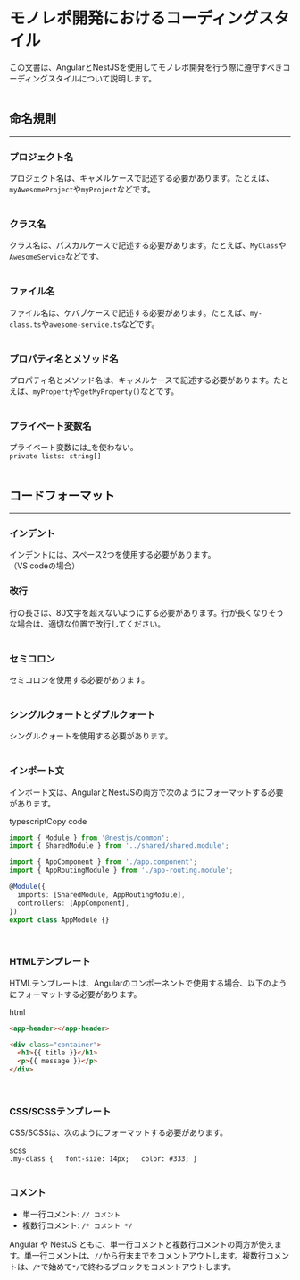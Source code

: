# モノレポ開発におけるコーディングスタイル

この文書は、AngularとNestJSを使用してモノレポ開発を行う際に遵守すべきコーディングスタイルについて説明します。  
<br>   

## 命名規則
---

### プロジェクト名

プロジェクト名は、キャメルケースで記述する必要があります。たとえば、`myAwesomeProject`や`myProject`などです。  
<br> 

### クラス名

クラス名は、パスカルケースで記述する必要があります。たとえば、`MyClass`や`AwesomeService`などです。  
<br>

### ファイル名

ファイル名は、ケバブケースで記述する必要があります。たとえば、`my-class.ts`や`awesome-service.ts`などです。    
<br>

### プロパティ名とメソッド名
プロパティ名とメソッド名は、キャメルケースで記述する必要があります。たとえば、`myProperty`や`getMyProperty()`などです。  
<br>

### プライベート変数名
プライベート変数には_を使わない。  
`private lists: string[]`  
<br>

## コードフォーマット
---

### インデント
インデントには、スペース2つを使用する必要があります。  
（VS codeの場合）
<br>

### 改行
行の長さは、80文字を超えないようにする必要があります。行が長くなりそうな場合は、適切な位置で改行してください。  
<br>

### セミコロン
セミコロンを使用する必要があります。  
<br>

### シングルクォートとダブルクォート
シングルクォートを使用する必要があります。  
<br>

### インポート文
インポート文は、AngularとNestJSの両方で次のようにフォーマットする必要があります。  

typescriptCopy code

```typescript
import { Module } from '@nestjs/common';
import { SharedModule } from '../shared/shared.module';

import { AppComponent } from './app.component';
import { AppRoutingModule } from './app-routing.module';

@Module({
  imports: [SharedModule, AppRoutingModule],
  controllers: [AppComponent],
})
export class AppModule {}
```
<br>

### HTMLテンプレート
HTMLテンプレートは、Angularのコンポーネントで使用する場合、以下のようにフォーマットする必要があります。  

html
```html
<app-header></app-header>

<div class="container">
  <h1>{{ title }}</h1>
  <p>{{ message }}</p>
</div>
```
<br>

### CSS/SCSSテンプレート
CSS/SCSSは、次のようにフォーマットする必要があります。  

scss  
`.my-class {   font-size: 14px;   color: #333; }`  
<br>

### コメント
*   単一行コメント: `// コメント`
*   複数行コメント: `/* コメント */`

Angular や NestJS ともに、単一行コメントと複数行コメントの両方が使えます。単一行コメントは、`//`から行末までをコメントアウトします。複数行コメントは、`/*`で始めて`*/`で終わるブロックをコメントアウトします。  
<br>
